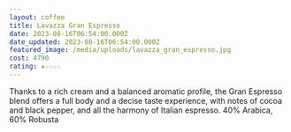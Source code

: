 ```yaml
---
layout: coffee
title: Lavazza Gran Espresso
date: 2023-08-16T06:54:00.000Z
date_updated: 2023-08-16T06:54:00.000Z
featured_image: /media/uploads/lavazza_gran_espresso.jpg
cost: 4790
rating: ★☆☆☆☆
---
```

Thanks to a rich cream and a balanced aromatic profile, the Gran Espresso blend offers a full body and a decise taste experience, with notes of cocoa and black pepper, and all the harmony of Italian espresso. 40% Arabica, 60% Robusta
